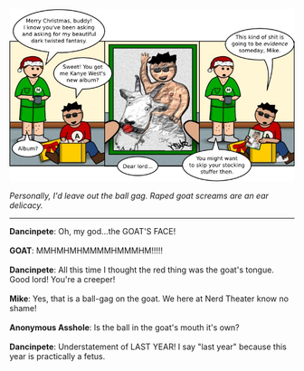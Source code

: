 <!--
.. title: Best Christmas Of All Time
.. slug: best-christmas-of-all-time
.. date: 2011/01/03 00:00:00
.. tags: 
.. link: 
.. description: 
-->

<a href='best-christmas-of-all-time.html' title='View comments'>
<img class='comic' src='../assets/comics/20110103.jpg' />
</a>

<em>Personally, I'd leave out the ball gag. Raped goat screams are an ear delicacy.</em>

<!-- TEASER_END -->
<hr />

<div class='comments'>
<b>Dancinpete</b>: Oh, my god...the GOAT'S FACE!<br /><br />
<b>GOAT</b>: MMHMHMHMMMMHMMMHM!!!!!<br /><br />
<b>Dancinpete</b>: All this time I thought the red thing was the goat's tongue. Good lord! You're a creeper!<br /><br />
<b>Mike</b>: Yes, that is a ball-gag on the goat. We here at Nerd Theater know no shame!<br /><br />
<b>Anonymous Asshole</b>: Is the ball in the goat's mouth it's own?<br /><br />
<b>Dancinpete</b>: Understatement of LAST YEAR! I say "last year" because this year is practically a fetus.<br /><br />
</div>


